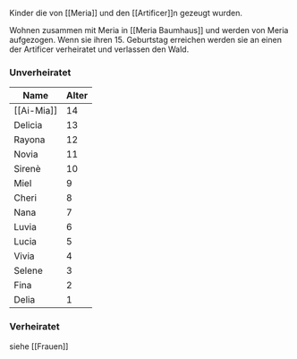 
Kinder die von [[Meria]] und den [[Artificer]]n gezeugt wurden.

Wohnen zusammen mit Meria in [[Meria Baumhaus]] und werden von Meria aufgezogen.
Wenn sie ihren 15. Geburtstag erreichen werden sie an einen der Artificer verheiratet und verlassen den Wald.

### Unverheiratet

| Name       | Alter |
| ---------- | ----- |
| [[Ai-Mia]] | 14    |
| Delicia    | 13    |
| Rayona     | 12    |
| Novia      | 11    |
| Sirenè     | 10    |
| Miel       | 9     |
| Cheri      | 8     |
| Nana       | 7     |
| Luvia      | 6     |
| Lucia      | 5     |
| Vivia      | 4     |
| Selene     | 3     |
| Fina       | 2     |
| Delia      | 1     |
### Verheiratet
siehe [[Frauen]]

